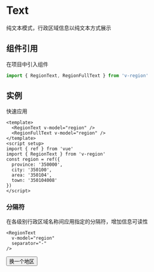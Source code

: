 # Text

纯文本模式，行政区域信息以纯文本方式展示

## 组件引用

在项目中引入组件

```js
import { RegionText, RegionFullText } from 'v-region'
```

## 实例

<script setup>
import { RegionText, RegionFullText } from 'v-region'

import { useRegionChange } from '@/script/region/data'
const { values, change } = useRegionChange()
</script>

快速应用

```vue
<template>
  <RegionText v-model="region" />
  <RegionFullText v-model="region" />
</template>
<script setup>
import { ref } from 'vue'
import { RegionText } from 'v-region'
const region = ref({
  province: '350000',
  city: '350100',
  area: '350104',
  town: '350104008'
})
</script>
```

<div class="border rounded-3 shadow-sm p-3 mb-3">
  <div>
    <RegionText v-model="values" />
  </div>
  <div>
    <RegionFullText v-model="values" />
  </div>
</div>

### 分隔符

在各级别行政区域名称间应用指定的分隔符，增加信息可读性

```vue-html
<RegionText
  v-model="region"
  separator="-"
/>
```

<div class="border rounded-3 shadow-sm p-3 mb-3">
  <div>
    <RegionText v-model="values" separator="-" />
  </div>
  <div>
    <RegionFullText v-model="values" separator="-" />
  </div>
</div>

<div>
  <button
    type="button"
    class="btn btn-dark"
    @click="change"
  >换一个地区</button>
</div>
